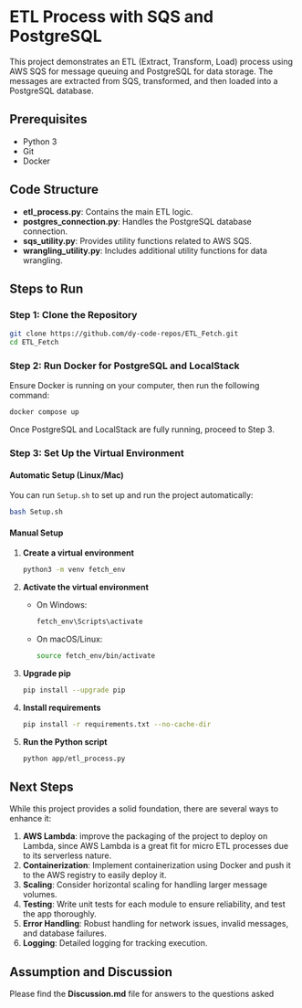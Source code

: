 
# ETL Process with SQS and PostgreSQL

This project demonstrates an ETL (Extract, Transform, Load) process using AWS SQS for message queuing and PostgreSQL for data storage. The messages are extracted from SQS, transformed, and then loaded into a PostgreSQL database.

## Prerequisites
- Python 3
- Git
- Docker

## Code Structure

- **etl_process.py**: Contains the main ETL logic.
- **postgres_connection.py**: Handles the PostgreSQL database connection.
- **sqs_utility.py**: Provides utility functions related to AWS SQS.
- **wrangling_utility.py**: Includes additional utility functions for data wrangling.

## Steps to Run

### Step 1: Clone the Repository

   ```sh
   git clone https://github.com/dy-code-repos/ETL_Fetch.git
   cd ETL_Fetch
   ```

### Step 2: Run Docker for PostgreSQL and LocalStack
Ensure Docker is running on your computer, then run the following command:

   ```sh
   docker compose up
   ```

   Once PostgreSQL and LocalStack are fully running, proceed to Step 3.

### Step 3: Set Up the Virtual Environment

#### Automatic Setup (Linux/Mac)
You can run `Setup.sh` to set up and run the project automatically:

   ```sh
   bash Setup.sh
   ```

#### Manual Setup

1. **Create a virtual environment**

   ```sh
   python3 -m venv fetch_env
   ```

2. **Activate the virtual environment**

   - On Windows:
     ```sh
     fetch_env\Scripts\activate
     ```
   - On macOS/Linux:
     ```sh
     source fetch_env/bin/activate
     ```

3. **Upgrade pip**

   ```sh
   pip install --upgrade pip
   ```

4. **Install requirements**

   ```sh
   pip install -r requirements.txt --no-cache-dir
   ```

5. **Run the Python script**

   ```sh
   python app/etl_process.py
   ```

## Next Steps

While this project provides a solid foundation, there are several ways to enhance it:

1. **AWS Lambda**: improve the packaging of the project to deploy on Lambda, since AWS Lambda is a great fit for micro ETL processes due to its serverless nature.
2. **Containerization**: Implement containerization using Docker and push it to the AWS registry to easily deploy it.
4.  **Scaling**: Consider horizontal scaling for handling larger message volumes.
5.  **Testing**: Write unit tests for each module to ensure reliability, and test the app thoroughly.
6.  **Error Handling**: Robust handling for network issues, invalid messages, and database failures.
7.  **Logging**: Detailed logging for tracking execution.

## Assumption and Discussion 
Please find the **Discussion.md** file for answers to the questions asked
